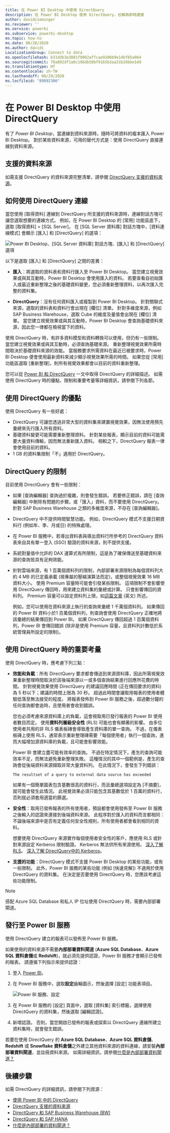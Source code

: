 ```yaml
---
title: 在 Power BI Desktop 中使用 DirectQuery
description: 在 Power BI Desktop 使用 DirectQuery，也稱為即時連接
author: davidiseminger
ms.reviewer: ''
ms.service: powerbi
ms.subservice: powerbi-desktop
ms.topic: how-to
ms.date: 08/28/2020
ms.author: davidi
LocalizationGroup: Connect to data
ms.openlocfilehash: b31ddb3e3881f9002affcae9106b9e14bf85a964
ms.sourcegitcommit: 70a892df1a0c196db58bf9165b3aa31b26bbe149
ms.translationtype: HT
ms.contentlocale: zh-TW
ms.lasthandoff: 08/29/2020
ms.locfileid: "89092306"
---
```

# <a name="use-directquery-in-power-bi-desktop"></a>在 Power BI Desktop 中使用 DirectQuery
有了 *Power BI Desktop*，當連線到資料來源時，隨時可將資料的複本匯入 Power BI Desktop。 對於某些資料來源，可用的替代方式是：使用 DirectQuery 直接連線到資料來源。

## <a name="supported-data-sources"></a>支援的資料來源
如需支援 DirectQuery 的資料來源完整清單，請參閱 [DirectQuery 支援的資料來源](power-bi-data-sources.md)。

## <a name="how-to-connect-using-directquery"></a>如何使用 DirectQuery 連線
當您使用 [取得資料] 連線到 DirectQuery 所支援的資料來源時，連線對話方塊可讓您選取想要的連線方式。 例如，在 Power BI Desktop 的 [常用] 功能區底下，選取 [取得資料] > [SQL Server]。 在 [SQL Server 資料庫] 對話方塊中，[資料連線模式] 會顯示 [匯入] 和 [DirectQuery] 的選項：

![Power BI Desktop、[SQL Server 資料庫] 對話方塊、[匯入] 和 [DirectQuery] 選項](media/desktop-use-directquery/directquery_sqlserverdb.png)

以下是選取 [匯入] 和 [DirectQuery] 之間的差異：

- **匯入**：將選取的資料表和資料行匯入至 Power BI Desktop。 當您建立視覺效果或與其互動時，Power BI Desktop 會使用匯入的資料。 若要查看自初始匯入或最近重新整理之後的基礎資料變更，您必須重新整理資料，以再次匯入完整的資料集。

- **DirectQuery**：沒有任何資料匯入或複製到 Power BI Desktop。 針對關聯式來源，選取的資料表和資料行會出現在 [欄位] 清單。 針對多維度來源，例如 SAP Business Warehouse，選取 Cube 的維度及量值會出現在 [欄位] 清單。 當您建立視覺效果或與其互動時，Power BI Desktop 會查詢基礎資料來源，因此您一律都在檢視當下的資料。

使用 DirectQuery 時，有許多資料模型和資料轉換可以使用，但仍有一些限制。 當您建立視覺效果或與其互動時，必須查詢基礎來源。 重新整理視覺效果所需時間取決於基礎資料來源的效能。 當服務要求所需資料在最近已被要求時，Power BI Desktop 便會使用最新資料來減少顯示視覺效果所需的時間。 如果您從 [常用] 功能區選取 [重新整理]，則所有視覺效果都會以目前的資料重新整理。

您可以從 [Power BI 和 DirectQuery](desktop-directquery-about.md) 一文中取得 DirectQuery 的詳細描述。 如需使用 DirectQuery 時的優點、限制和重要考量等詳細資訊，請參閱下列各節。

## <a name="benefits-of-using-directquery"></a>使用 DirectQuery 的優點
使用 DirectQuery 有一些好處：

- DirectQuery 可讓您透過非常大型的資料集來建置視覺效果，因無法使用預先彙總來先行匯入所有資料。
- 基礎資料變更可能需要重新整理資料。 針對某些報表，顯示目前的資料可能需要大量資料傳輸，因而無法重新匯入資料。 相較之下，DirectQuery 報表一律會使用目前的資料。
- 1 GB 的資料集限制「不」適用於 DirectQuery。

## <a name="limitations-of-directquery"></a>DirectQuery 的限制
目前使用 DirectQuery 會有一些限制：

- 如果 [查詢編輯器] 查詢過於複雜，則會發生錯誤。 若要修正錯誤，請在 [查詢編輯器] 中刪除有問題的步驟，或「匯入」資料，而不要使用 DirectQuery。 針對 SAP Business Warehouse 之類的多維度來源，不存在 [查詢編輯器]。

- DirectQuery 中不提供時間智慧功能。 例如，DirectQuery 模式不支援日期資料行 (例如年、季、月或日) 的特殊處理。

- 在 Power BI 服務中，若導出資料表與導出資料行所參考的 DirectQuery 資料表來自具有單一登入 (SSO) 驗證的資料來源，則不提供支援。

- 系統對量值中允許的 DAX 運算式有所限制，這是為了確保傳送至基礎資料來源的查詢皆具有足夠效能。

- 針對雲端來源，有 1 百萬個資料列的限制，內部部署來源限制為每個資料列大約 4 MB 的已定義承載 (視專屬的壓縮演算法而定)，或整個視覺效果 16 MB 資料大小。 使用 Premium 容量時可能會引發某些限制。 這項限制不會影響使用 DirectQuery 傳回時，用來建立資料集的彙總或計算。 只會影響傳回的資料列。 Premium 容量可以設定資料列上限，如[這篇文章](https://powerbi.microsoft.com/blog/five-new-power-bi-premium-capacity-settings-is-available-on-the-portal-preloaded-with-default-values-admin-can-review-and-override-the-defaults-with-their-preference-to-better-fence-their-capacity/) \(英文\) 所述。 

    例如，您可以使用在資料來源上執行的查詢來彙總 1 千萬個資料列。 如果傳回的 Power BI 資料小於1 百萬個資料列，則查詢會使用 DirectQuery 正確地將該彙總的結果傳回到 Power BI。 如果 DirectQuery 傳回超過 1 百萬個資料列，Power BI 會傳回錯誤 (除非是使用 Premium 容量，且資料列計數低於系統管理員所設定的限制)。


## <a name="important-considerations-when-using-directquery"></a>使用 DirectQuery 時的重要考量
使用 DirectQuery 時，應考慮下列三點：

- **效能和負載**：所有 DirectQuery 要求都會傳送到來源資料庫，因此所需視覺效果重新整理時間取決於該後端來源以一或多個查詢結果進行回應所花費的時間。 針對視覺效果使用 DirectQuery 的建議回應時間 (正在傳回要求的資料) 為 5 秒以下；建議的時間上限為 30 秒。 超過此時間會讓取用報表的使用者體驗低落至無法接受的程度。 將報表發佈到 Power BI 服務之後，超過數分鐘的任何查詢都會逾時，且使用者會收到錯誤。
  
    您也必須考慮來源資料庫上的負載，這會視取用已發行報表的 Power BI 使用者數目而定。 使用**資料列層級安全性** (RLS) 可能也會有顯著的影響。 由多位使用者共用的非 RLS 儀表板磚會導致產生資料庫的單一查詢。 不過，在儀表板磚上使用 RLS，通常表示重新整理磚需要「每個使用者」執行一個查詢，進而大幅增加源資料庫的負載，且可能會影響效能。
  
    Power BI 會建立盡可能有效率的查詢。 不過在特定情況下，產生的查詢可能效率不足，而無法避免重新整理失敗。 這種情況的其中一個範例是，產生的查詢會從後端資料來源擷取非常大量資料列。 在此情況下，會發生下列錯誤：

    ```output
    The resultset of a query to external data source has exceeded
    ```
  
    如果有一個簡單圖表包含基數很高的資料行，而且彙總選項設定為 [不摘要]，就可能會發生此情況。 此視覺效果必須只能包含其基數低於 1 百萬的資料行，否則就必須套用適當的篩選。

- **安全性**：取用已發佈報表的所有使用者，預設都會使用發佈至 Power BI 服務之後輸入的認證來連接到後端資料來源。 此程序對於匯入的資料而言都相同：不論後端來源中是否有定義任何安全性規則，所有使用者都會看到相同的資料。

    想要使用 DirectQuery 來源實作每個使用者安全性的客戶，應使用 RLS 或針對來源設定 Kerberos 限制驗證。 Kerberos 無法供所有來源使用。 [深入了解 RLS](../admin/service-admin-rls.md)。 [深入了解 DirectQuery中的 Kerberos](service-gateway-sso-kerberos.md)。

- **支援的功能**：DirectQuery 模式不支援 Power BI Desktop 的某些功能，或有一些限制。 此外，Power BI 服務的某些功能 (例如 [快速見解]) 不適用於使用 DirectQuery 的資料集。 在決定是否要使用 DirectQuery 時，您應該考慮這些功能限制。

> [!NOTE]
> 搭配 Azure SQL Database 和私人 IP 位址使用 DirectQuery 時，需要內部部署閘道。 

## <a name="publish-to-the-power-bi-service"></a>發行至 Power BI 服務
使用 DirectQuery 建立的報表可以發佈至 Power BI 服務。

如果使用的資料來源不需要**內部部署資料閘道** (**Azure SQL Database**、**Azure SQL 資料倉儲**或 **Redshift**)，就必須先提供認證，Power BI 服務才會顯示已發佈的報表。 請遵循下列指示來提供認證：

1. 登入 [Power BI](https://www.powerbi.com/)。
2. 在 Power BI 服務中，選取**設定**齒輪圖示，然後選擇 [設定] 功能表項目。

    ![Power BI 服務、設定](media/desktop-use-directquery/directquery_pbiservicesettings.png)

3. 在 Power BI 服務的 [設定] 頁面中，選取 [資料集] 索引標籤，選擇使用 DirectQuery 的資料集，然後選取 [編輯認證]。

4. 新增認證。 否則，當您開啟已發佈的報表或探索以 DirectQuery 連線所建立資料集時，就會發生錯誤。

若要在使用 DirectQuery 的 **Azure SQL Database**、**Azure SQL 資料倉儲**、**Redshift** 或 **Snowflake 資料倉儲**之外建立其他資料來源的資料連線，請安裝**內部部署資料閘道**，並註冊資料來源。 如需詳細資訊，請參閱[什麼是內部部署資料閘道？](service-gateway-onprem.md)

## <a name="next-steps"></a>後續步驟
如需 DirectQuery 的詳細資訊，請參閱下列資源：

- [使用 Power BI 中的 DirectQuery](desktop-directquery-about.md)
- [DirectQuery 支援的資料來源](power-bi-data-sources.md)
- [DirectQuery 和 SAP Business Warehouse (BW)](desktop-directquery-sap-bw.md)
- [DirectQuery 和 SAP HANA](desktop-directquery-sap-hana.md)
- [什麼是內部部署的資料閘道？](service-gateway-onprem.md)
